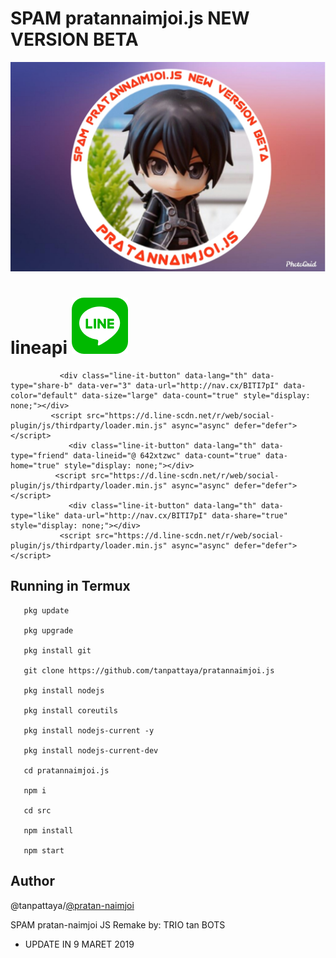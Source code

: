 # SPAM pratannaimjoi.js NEW VERSION BETA 
[![TrioPekokBots](/PhotoGrid_1570200983122.jpg)]( )

# lineapi [![TrioPekokBots](/square-default.png)]( )

               <div class="line-it-button" data-lang="th" data-type="share-b" data-ver="3" data-url="http://nav.cx/BITI7pI" data-color="default" data-size="large" data-count="true" style="display: none;"></div>
             <script src="https://d.line-scdn.net/r/web/social-plugin/js/thirdparty/loader.min.js" async="async" defer="defer"></script>
                 <div class="line-it-button" data-lang="th" data-type="friend" data-lineid="@ 642xtzwc" data-count="true" data-home="true" style="display: none;"></div>
              <script src="https://d.line-scdn.net/r/web/social-plugin/js/thirdparty/loader.min.js" async="async" defer="defer"></script>
                 <div class="line-it-button" data-lang="th" data-type="like" data-url="http://nav.cx/BITI7pI" data-share="true" style="display: none;"></div>
               <script src="https://d.line-scdn.net/r/web/social-plugin/js/thirdparty/loader.min.js" async="async" defer="defer"></script>

## Running in Termux

       pkg update

       pkg upgrade

       pkg install git

       git clone https://github.com/tanpattaya/pratannaimjoi.js

       pkg install nodejs

       pkg install coreutils

       pkg install nodejs-current -y

       pkg install nodejs-current-dev

       cd pratannaimjoi.js

       npm i

       cd src

       npm install

       npm start


## Author
@tanpattaya/[@pratan-naimjoi](https://www.linkedin.com/in/pratan-naimjoi)

SPAM pratan-naimjoi JS
Remake by: TRIO tan BOTS

- UPDATE IN
9 MARET 2019
